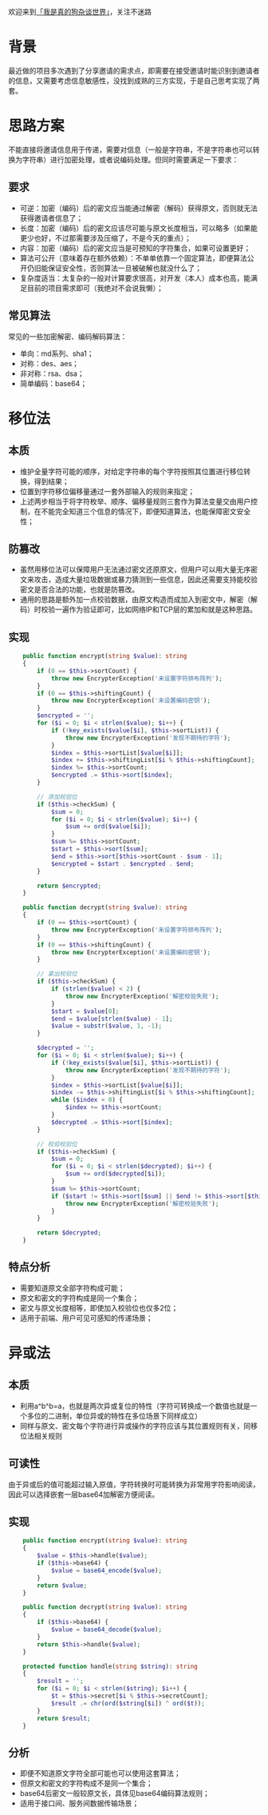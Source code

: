 欢迎来到[「我是真的狗杂谈世界」](https://github.com/huguoqiang0520/mass/blob/main/README.md)，关注不迷路

# 背景

最近做的项目多次遇到了分享邀请的需求点，即需要在接受邀请时能识别到邀请者的信息，又需要考虑信息敏感性，没找到成熟的三方实现，于是自己思考实现了两套。

# 思路方案

不能直接将邀请信息用于传递，需要对信息（一般是字符串，不是字符串也可以转换为字符串）进行加密处理，或者说编码处理。但同时需要满足一下要求：

## 要求

- 可逆：加密（编码）后的密文应当能通过解密（解码）获得原文，否则就无法获得邀请者信息了；
- 长度：加密（编码）后的密文应该尽可能与原文长度相当，可以略多（如果能更少也好，不过那需要涉及压缩了，不是今天的重点）；
- 内容：加密（编码）后的密文应当是可预知的字符集合，如果可设置更好；
- 算法可公开（意味着存在额外依赖）：不单单依靠一个固定算法，即便算法公开仍旧能保证安全性，否则算法一旦被破解也就没什么了；
- 复杂度适当：太复杂的一般对计算要求很高，对开发（本人）成本也高，能满足目前的项目需求即可（我绝对不会说我懒）；

## 常见算法

常见的一些加密解密、编码解码算法：

- 单向：md系列、sha1；
- 对称：des、aes；
- 非对称：rsa、dsa；
- 简单编码：base64；

# 移位法

## 本质

- 维护全量字符可能的顺序，对给定字符串的每个字符按照其位置进行移位转换，得到结果；
- 位置到字符移位偏移量通过一套外部输入的规则来指定；
- 上述两步相当于将字符枚举、顺序、偏移量规则三套作为算法变量交由用户控制，在不能完全知道三个信息的情况下，即便知道算法，也能保障密文安全性；

## 防篡改

- 虽然用移位法可以保障用户无法通过密文还原原文，但用户可以用大量无序密文来攻击，造成大量垃圾数据或暴力猜测到一些信息，因此还需要支持能校验密文是否合法的功能，也就是防篡改。
- 通用的思路是额外加一点校验数据，由原文构造而成加入到密文中，解密（解码）时校验一遍作为验证即可，比如网络IP和TCP层的累加和就是这种思路。

## 实现

```php
    public function encrypt(string $value): string
    {
        if (0 == $this->sortCount) {
            throw new EncrypterException('未设置字符排布阵列');
        }
        if (0 == $this->shiftingCount) {
            throw new EncrypterException('未设置编码密钥');
        }
        $encrypted = '';
        for ($i = 0; $i < strlen($value); $i++) {
            if (!key_exists($value[$i], $this->sortList)) {
                throw new EncrypterException('发现不期待的字符');
            }
            $index = $this->sortList[$value[$i]];
            $index += $this->shiftingList[$i % $this->shiftingCount];
            $index %= $this->sortCount;
            $encrypted .= $this->sort[$index];
        }

        // 添加校验位
        if ($this->checkSum) {
            $sum = 0;
            for ($i = 0; $i < strlen($value); $i++) {
                $sum += ord($value[$i]);
            }
            $sum %= $this->sortCount;
            $start = $this->sort[$sum];
            $end = $this->sort[$this->sortCount - $sum - 1];
            $encrypted = $start . $encrypted . $end;
        }

        return $encrypted;
    }
```

```php
    public function decrypt(string $value): string
    {
        if (0 == $this->sortCount) {
            throw new EncrypterException('未设置字符排布阵列');
        }
        if (0 == $this->shiftingCount) {
            throw new EncrypterException('未设置编码密钥');
        }

        // 拿出校验位
        if ($this->checkSum) {
            if (strlen($value) < 2) {
                throw new EncrypterException('解密校验失败');
            }
            $start = $value[0];
            $end = $value[strlen($value) - 1];
            $value = substr($value, 1, -1);
        }

        $decrypted = '';
        for ($i = 0; $i < strlen($value); $i++) {
            if (!key_exists($value[$i], $this->sortList)) {
                throw new EncrypterException('发现不期待的字符');
            }
            $index = $this->sortList[$value[$i]];
            $index -= $this->shiftingList[$i % $this->shiftingCount];
            while ($index < 0) {
                $index += $this->sortCount;
            }
            $decrypted .= $this->sort[$index];
        }

        // 校验校验位
        if ($this->checkSum) {
            $sum = 0;
            for ($i = 0; $i < strlen($decrypted); $i++) {
                $sum += ord($decrypted[$i]);
            }
            $sum %= $this->sortCount;
            if ($start != $this->sort[$sum] || $end != $this->sort[$this->sortCount - $sum - 1]) {
                throw new EncrypterException('解密校验失败');
            }
        }

        return $decrypted;
    }
```

## 特点分析

- 需要知道原文全部字符构成可能；
- 原文和密文的字符构成是同一个集合；
- 密文与原文长度相等，即使加入校验位也仅多2位；
- 适用于前端、用户可见可感知的传递场景；

# 异或法

## 本质

- 利用a^b^b=a，也就是两次异或复位的特性（字符可转换成一个数值也就是一个多位的二进制，单位异或的特性在多位场景下同样成立）
- 同样与原文、密文每个字符进行异或操作的字符应该与其位置规则有关，同移位法相关规则

## 可读性

由于异或后的值可能超过输入原值，字符转换时可能转换为非常用字符影响阅读，因此可以选择嵌套一层base64加解密方便阅读。

## 实现

```php
    public function encrypt(string $value): string
    {
        $value = $this->handle($value);
        if ($this->base64) {
            $value = base64_encode($value);
        }
        return $value;
    }
```

```php
    public function decrypt(string $value): string
    {
        if ($this->base64) {
            $value = base64_decode($value);
        }
        return $this->handle($value);
    }
```

```php
    protected function handle(string $string): string
    {
        $result = '';
        for ($i = 0; $i < strlen($string); $i++) {
            $t = $this->secret[$i % $this->secretCount];
            $result .= chr(ord($string[$i]) ^ ord($t));
        }
        return $result;
    }
```

## 分析

- 即便不知道原文字符全部可能也可以使用这套算法；
- 但原文和密文的字符构成不是同一个集合；
- base64后密文一般较原文长，具体见base64编码算法规则；
- 适用于接口间、服务间数据传输场景；

[1]: https://github.com/huguoqiang0520/mass/blob/main/README.md